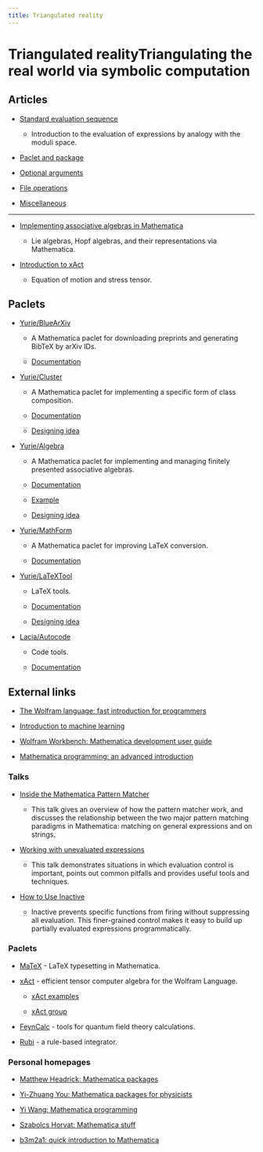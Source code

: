 ```yaml
---
title: Triangulated reality
---
```

<h1>Triangulated reality<span class="subtitle">Triangulating the real world via symbolic computation</span></h1>

## Articles

* [Standard evaluation sequence](symbolic/evaluation/evaluation.md)

    * Introduction to the evaluation of expressions by analogy with the moduli space.

* [Paclet and package](symbolic/paclet/paclet.md)

* [Optional arguments](symbolic/option/option.md)

* [File operations](symbolic/file/file.md)

* [Miscellaneous](symbolic/misc/misc.md)

---

* [Implementing associative algebras in Mathematica](symbolic/algebra/algebra.md)

    * Lie algebras, Hopf algebras, and their representations via Mathematica.

* [Introduction to xAct](symbolic/xAct/xAct.md)

    * Equation of motion and stress tensor.

## Paclets

* [Yurie/BlueArXiv](https://github.com/yuriever/Yurie-BlueArXiv)

    * A Mathematica paclet for downloading preprints and generating BibTeX by arXiv IDs.

    * [Documentation](https://resources.wolframcloud.com/PacletRepository/resources/Yurie/BlueArXiv/)

* [Yurie/Cluster](https://github.com/yuriever/Yurie-Cluster)

    * A Mathematica paclet for implementing a specific form of class composition.

    * [Documentation](symbolic/Yurie-Cluster/doc.md)

    * [Designing idea](symbolic/Yurie-Cluster/idea.md)

* [Yurie/Algebra](https://github.com/yuriever/Yurie-Algebra)

    * A Mathematica paclet for implementing and managing finitely presented associative algebras.

    * [Documentation](symbolic/Yurie-Algebra/doc.md)

    * [Example](symbolic/Yurie-Algebra/example.md)

    * [Designing idea](symbolic/Yurie-Algebra/idea.md)

* [Yurie/MathForm](https://github.com/yuriever/Yurie-MathForm)

    * A Mathematica paclet for improving LaTeX conversion.

    * [Documentation](symbolic/Yurie-MathForm/doc.md)

* [Yurie/LaTeXTool](https://github.com/yuriever/Yurie-LaTeXTool)

    * LaTeX tools.

    * [Documentation](symbolic/Yurie-LaTeXTool/doc.md)

    * [Designing idea](symbolic/Yurie-LaTeXTool/idea.md)

* [Lacia/Autocode](https://github.com/yuriever/Lacia-Autocode)

    * Code tools.

    * [Documentation](symbolic/Lacia-Autocode/doc.md)

## External links

<!-- * [Mathematica summer school on theoretical physics](http://msstp.org/) -->

* [The Wolfram language: fast introduction for programmers](https://www.wolfram.com/language/fast-introduction-for-programmers/)

* [Introduction to machine learning](https://www.wolfram.com/language/introduction-machine-learning/)

* [Wolfram Workbench: Mathematica development user guide](https://reference.wolfram.com/workbench/index.jsp)

* [Mathematica programming: an advanced introduction](https://faculty.ksu.edu.sa/sites/default/files/mathprogrammingintro.pdf)

### Talks

* [Inside the Mathematica Pattern Matcher](https://library.wolfram.com/infocenter/Conferences/6999/)
    * This talk gives an overview of how the pattern matcher work, and discusses the relationship between the two major pattern matching paradigms in Mathematica: matching on general expressions and on strings.

* [Working with unevaluated expressions](https://library.wolfram.com/infocenter/Conferences/377/)
    * This talk demonstrates situations in which evaluation control is important, points out common pitfalls and provides useful tools and techniques.

* [How to Use Inactive](https://library.wolfram.com/infocenter/Conferences/9021/)
    * Inactive prevents specific functions from firing without suppressing all evaluation. This finer-grained control makes it easy to build up partially evaluated expressions programmatically.

### Paclets

* [MaTeX](http://szhorvat.net/pelican/latex-typesetting-in-mathematica.html) - LaTeX typesetting in Mathematica.

* [xAct](http://www.xact.es/index.html) - efficient tensor computer algebra for the Wolfram Language.

    * [xAct examples](https://github.com/xAct-contrib/examples/blob/master/README.md)

    * [xAct group](https://groups.google.com/g/xact)

* [FeynCalc](https://feyncalc.github.io/) - tools for quantum field theory calculations.

* [Rubi](https://rulebasedintegration.org/) - a rule-based integrator.

### Personal homepages

* [Matthew Headrick: Mathematica packages](https://people.brandeis.edu/~headrick/Mathematica/index.html)

* [Yi-Zhuang You: Mathematica packages for physicists](https://everettyou.github.io/teaching/Mathematica)

* [Yi Wang: Mathematica programming](https://phyw.people.ust.hk/teaching/mathematica/)

* [Szabolcs Horvat: Mathematica stuff](http://szhorvat.net/pelican/pages/mathematica.html)

* [b3m2a1: quick introduction to Mathematica](https://mresources.github.io/tutorial/pages/about.html)
